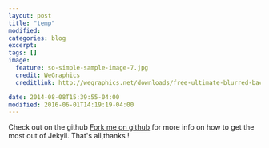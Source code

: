 ```yaml
---
layout: post
title: "temp"
modified:
categories: blog
excerpt:
tags: []
image:
  feature: so-simple-sample-image-7.jpg
  credit: WeGraphics
  creditlink: http://wegraphics.net/downloads/free-ultimate-blurred-background-pack/

date: 2014-08-08T15:39:55-04:00
modified: 2016-06-01T14:19:19-04:00
---
```

















Check out on the github [Fork me on github][Tomas' Yu] for more info on how to get the most out of Jekyll. That's all,thanks !

[Tomas' Yu]: https://github.com/TomasYu/blogs
[Tomas' Yu]: https://github.com/TomasYu/blogs